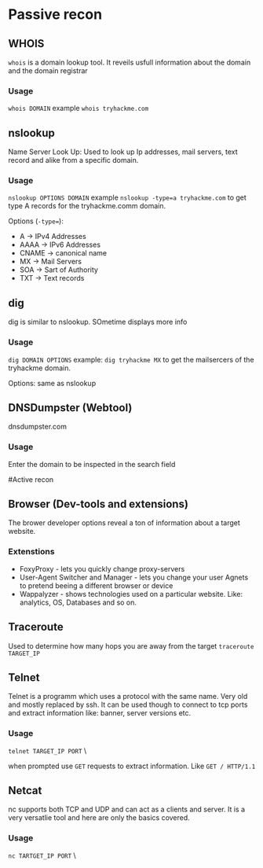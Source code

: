 # Passive recon
## WHOIS
`whois` is a domain lookup tool.
It reveils usfull information about the domain and the domain registrar

### Usage
`whois DOMAIN` example `whois tryhackme.com`

## nslookup
Name Server Look Up: Used to look up Ip addresses, mail servers, text record and alike from a specific domain.

### Usage
`nslookup OPTIONS DOMAIN` example `nslookup -type=a tryhackme.com` to get type A records for the tryhackme.comm domain.

Options (`-type=`):
- A 	-> IPv4 Addresses
- AAAA 	-> IPv6 Addresses
- CNAME -> canonical name
- MX 	-> Mail Servers
- SOA 	-> Sart of Authority
- TXT 	-> Text records

## dig
dig is similar to nslookup. SOmetime displays more info

### Usage
`dig DOMAIN OPTIONS` example: `dig tryhackme MX` to get the mailsercers of the tryhackme domain.

Options: same as nslookup

## DNSDumpster (Webtool)
dnsdumpster.com

### Usage
Enter the domain to be inspected in the search field

#Active recon
## Browser (Dev-tools and extensions)
The brower developer options reveal a ton of information about a target website.

### Extenstions
- FoxyProxy - lets you quickly change proxy-servers
- User-Agent Switcher and Manager - lets you change your user Agnets to pretend beeing a different browser or device
- Wappalyzer - shows technologies used on a particular website. Like: analytics, OS, Databases and so on.

## Traceroute
Used to determine how many hops you are away from the target 
`traceroute TARGET_IP`

## Telnet
Telnet is a programm which uses a protocol with the same name. Very old and mostly replaced by ssh.
It can be used though to connect to tcp ports and extract information like: banner, server versions etc.

### Usage
`telnet TARGET_IP PORT` \

when prompted use `GET` requests to extract information. Like `GET / HTTP/1.1`

## Netcat
nc supports both TCP and UDP and can act as a clients and server.
It is a very versatlie tool and here are only the basics covered.

### Usage
`nc TARTGET_IP PORT` \
